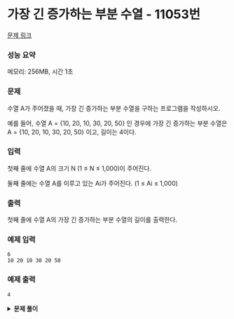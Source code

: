 # 가장 긴 증가하는 부분 수열 - 11053번

[문제 링크](https://www.acmicpc.net/problem/11053)

### 성능 요약

메모리: 256MB, 시간 1초

### 문제

수열 A가 주어졌을 때, 가장 긴 증가하는 부분 수열을 구하는 프로그램을 작성하시오.

예를 들어, 수열 A = {10, 20, 10, 30, 20, 50} 인 경우에 가장 긴 증가하는 부분 수열은 A = {10, 20, 10, 30, 20, 50} 이고, 길이는 4이다.

### 입력

첫째 줄에 수열 A의 크기 N (1 ≤ N ≤ 1,000)이 주어진다.

둘째 줄에는 수열 A를 이루고 있는 Ai가 주어진다. (1 ≤ Ai ≤ 1,000)

### 출력

첫째 줄에 수열 A의 가장 긴 증가하는 부분 수열의 길이를 출력한다.

### 예제 입력

```
6
10 20 10 30 20 50
```

### 예제 출력

```
4
```

<details><summary><b>문제 풀이</b></summary>
<div markdown="1">

### Fail

```js
const [n, ...input] = require("fs")
  .readFileSync("./input2.txt")
  .toString()
  .trim()
  .split(/\s/)
  .map((v) => +v);

function Solution(n, arr) {
  const dp = Array.from(Array(n), () => []);
  dp[0][0] = arr[0];

  for (let i = 1; i < n; i++) {
    const prev = dp[i - 1];
    dp[i] = prev;

    // 마지막 두 번째 수보다 크고, 마지막 수보다 작다면
    if (arr[i] > prev[prev.length - 2] && arr[i] < prev[prev.length - 1]) {
      dp[i] = prev
        .filter((num) => num !== prev[prev.length - 1])
        .concat(arr[i]);
    }

    // 가진 수들보다 크다면
    if (arr[i] > prev[prev.length - 1]) dp[i] = prev.concat(arr[i]);

    console.log(dp);
  }

  console.log(dp[n - 1].length);
}

Solution(n, input);
```

중간에 가장 큰 수가 오게되면 실패하는 첫번째 문제 풀이의 반례를 찾고 고치기 위해 위와 같이 코드를 짰다.

처음에는 현재 수보다 이전 것보다 크다면 dp 배열에 넣어주고, 아니라면 dp 배열은 이전과 같은 방식으로 해서 실패했었다.

이번에는 n만큼 반복을하고 각각 배열을 만들어서 dp[i]에 넣어주는 방식인 2차원 배열을 이용한 풀이에 도전했다. 하지만 이 방식은 처음에 가장 작은수가 오지 않으면 실패한다.

### Solution

가장 긴 증가하는 부분 수열이란 것부터 제대로 이해가 필요했다. 수를 하나씩 뽑아내 수열로 만들었을 때,
오름차순으로 이루어진 수열이며 가장 긴 수열이다.

우선 길이가 n인 dp배열을 생성해주고, 1로 채워준다.

```js
const dp = new Array(n).fill(1);
```

예를 몇가지 수열들과 그 수열의 각 숫자까지의 해당하는 가장 긴 수열을 표로 그려본다면 다음과 같다.

| NUM | 10  | 20  | 10  | 30  | 20  | 50  |
| --- | --- | --- | --- | --- | --- | --- |
| LIS | 1   | 2   | 1   | 3   | 2   | 4   |

| NUM | 1   | 2   | 8   | 2   | 4   | 8   |
| --- | --- | --- | --- | --- | --- | --- |
| LIS | 1   | 2   | 3   | 2   | 3   | 4   |

| NUM | 40  | 1   | 5   | 10  | 90  |
| --- | --- | --- | --- | --- | --- |
| LIS | 1   | 1   | 2   | 3   | 4   |

처음에는 dp 배열에 각 수들이 저장되 나가고 이용되는 방식으로 풀어야 한다고 생각했고, 그래서 가장 긴 수열을 표현할 dp 배열의 인덱스 값이 늘어났다가 줄어드는 것이 이해가 되지 않았다.

이 문제를 풀기 위한 원리를 다음과 같다.

입력받은 수열의 길이만큼 반복문을 돌아주는데, 첫번째는 dp 배열을 1로 채웠고, 비교할 필요가 없으므로 1부터 시작한다.

```js
for (let i = 1; i < n; i++) {
  // ...
}
```

그리고 각 반복문을 돌때마다, 현재값과 `values` 배열을 생성해준다.

```js
for (let i = 1; i < n; i++) {
  const cur = arr[i];
  const values = [1];

  // ...
}
```

이 `values`의 역할이 조금 이해하기 어려울 수 있는데, 해**당 수를 포함한 가장 긴 수열의 길이를 담을 배열이라고 생각하면 될 것 같다**.

그리고 한 번 반복이 될때마다 내부에서 한 번 더 반복하는데, i까지 반복한다. 즉, 그 수 까지만 반복한다. 그리고 현재 수(arr[i])와 비교할 이전 수(arr[j]; prev)를 선언해준다. 결과적으로 **현재 수 전까지의 수들과 크기를 비교해줘야 한다**.

```js
for (let i = 1; i < n; i++) {
  const cur = arr[i];
  const values = [1];

  for (let j = 0; j < i; j++) {
    const prev = arr[j];

    // 현재 수와 이전 수들을 비교해준다.
    if (cur > prev) values.push(dp[j] + 1);
  }
}
```

비교하는 부분이 이해가 잘되지 않을 수 있다.

- 이미 dp배열은 1로 가득 차 있다는 것을 잊지 말자.
- j가 i보다 작다는 것도 기억하자

그리고 현재 수가 비교하는 수 보다 클때만, values 배열에 `dp[j] + 1`이란 수를 넣어줌으로써 해당 수를 포함한 가장 긴 수열을 나타낼 수 있다.

그리고 이 중에서 가장 큰 수를 dp배열의 현재 인덱스에 넣어준다.

```js
for (let i = 1; i < n; i++) {
  //...
  dp[i] = Math.max(...values);
}
```

이렇게 넣어주면 연속된 수였던 인덱스라면 크기 비교를 통해 증가되어 있을 것이다. 그리고 이 값을 가지고와서 values의 각 값을 증가시킨다. 전체 코드는 다음과 같다.

#### 코드

```js
const [n, ...input] = require("fs")
  .readFileSync("./input.txt")
  .toString()
  .trim()
  .split(/\s/)
  .map((v) => +v);

function Solution(n, arr) {
  const dp = new Array(n).fill(1);

  for (let i = 1; i < n; i++) {
    const cur = arr[i];
    const values = [1];

    for (let j = 0; j < i; j++) {
      const prev = arr[j];

      if (cur > prev) values.push(dp[j] + 1);
    }

    dp[i] = Math.max(...values);
  }
  console.log(Math.max(...dp));
}

Solution(n, input);
```

### Solution 2

```js
function Solution(n, arr) {
  const dp = new Array(n).fill(1);

  for (let i = 1; i < n; i++) {
    for (let j = 0; j < i; j++) {
      if (arr[i] > arr[j]) dp[i] = Math.max(dp[i], dp[j] + 1);
    }
  }

  console.log(Math.max(...dp));
}

Solution(n, input);
```

이 코드가 훨씬 간결한 것 같다.

- 입력받은 수열의 각 수들에 대해 반복문을 실행한다.
- 매 반복을 실행할 때마다 현재 수와 이전 수들의 크기를 각각 비교한다.
- 현재 수가 이전 수보다 크다면 현재 수 위치의 dp 인덱스를 업데이트한다.
- 위 조건에 부합하면 현재 위치의 dp인덱스(dp[i])와 이전 dp 인덱스들(dp[j])에 1을 더한 값과 비교해서 큰 값을 현재 dp 인덱스에 저장한다.

나는 이 문제를 이해하는데 굉장히 오래걸렸기 때문에, dp 배열의 업데이트 과정을 기록해보려고 한다.

예제대로 10, 20, 10, 30, 20, 50의 수열이 있을 때, 그 수열의 길이만큼 dp 배열을 생성한다.

```js
const dp = new Array(n).fill(1); // [1, 1, 1, 1, 1, 1]
```

첫번째는 수가 하나라 비교할 필요가 없으니 두번째 부터 반복하면서 현재 수까지 비교를 시작한다.

#### i = 1일 때

| j   | arr[j] | arr[1] | dp[1] |
| --- | ------ | ------ | ----- |
| 0   | 10     | 20     | 2     |

- `arr[0] < arr[1]`이 참, `dp[1]`(1)과 `dp[0] + 1`(2) 중 후자가 더 크므로 `dp[1]`을 2로 업데이트

- 현재 dp: `[1, 2, 1, 1, 1, 1]`

#### i = 2일 때

| j   | arr[j] | arr[2] | dp[2] |
| --- | ------ | ------ | ----- |
| 0   | 10     | 10     | 1     |

- 조건에 부합하지 않으므로 넘어간다.

| j   | arr[j] | arr[2] | dp[2] |
| --- | ------ | ------ | ----- |
| 0   | 10     | 10     | 1     |
| 1   | 20     | 10     | 1     |

- 조건에 부합하지 않으므로 넘어간다.

- 현재 dp: `[1, 2, 1, 1, 1, 1]`

#### i = 3일 때

| j   | arr[j] | arr[3] | dp[3] |
| --- | ------ | ------ | ----- |
| 0   | 10     | 30     | 2     |

- `arr[0] < arr[3]`이 참, `dp[3]`(1)과 `dp[0] + 1`(2) 중 후자가 더 크므로 `dp[3]`을 2로 업데이트

| j   | arr[j] | arr[3] | dp[3] |
| --- | ------ | ------ | ----- |
| 0   | 10     | 30     | 2     |
| 1   | 20     | 30     | 3     |

- `arr[1] < arr[3]`이 참, `dp[3]`(2)과 `dp[1] + 1`(3) 중 후자가 더 크므로 `dp[3]`을 3으로 업데이트

| j   | arr[j] | arr[3] | dp[3] |
| --- | ------ | ------ | ----- |
| 0   | 10     | 30     | 2     |
| 1   | 20     | 30     | 3     |
| 2   | 10     | 30     | 3     |

- `arr[1] < arr[3]`란 조건에 부합하지만, `dp[3]`(3)과 `dp[2] + 1`(2) 중 전자가 더 크므로 `dp[3]`은 3

- 현재 dp: `[1, 2, 1, 3, 1, 1]`

#### i = 4일 때

| j   | arr[j] | arr[4] | dp[4] |
| --- | ------ | ------ | ----- |
| 0   | 10     | 20     | 2     |

- `arr[0] < arr[4]`이 참, `dp[4]`(1)과 `dp[0] + 1`(2) 중 후자가 더 크므로 `dp[4]`를 2로 업데이트

| j   | arr[j] | arr[4] | dp[4] |
| --- | ------ | ------ | ----- |
| 0   | 10     | 20     | 2     |
| 1   | 20     | 20     | 2     |

- 조건에 부합하지 않으므로 넘어간다.

| j   | arr[j] | arr[4] | dp[4] |
| --- | ------ | ------ | ----- |
| 0   | 10     | 20     | 2     |
| 1   | 20     | 20     | 2     |
| 2   | 10     | 20     | 2     |

- `arr[2] < arr[4]`란 조건에 부합하지만, `dp[4]`(2)과 `dp[2] + 1`(2) 같으므로 `dp[4]`는 2

| j   | arr[j] | arr[4] | dp[4] |
| --- | ------ | ------ | ----- |
| 0   | 10     | 20     | 2     |
| 1   | 20     | 20     | 2     |
| 2   | 10     | 20     | 2     |
| 3   | 30     | 20     | 2     |

- 조건에 부합하지 않으므로 넘어간다.

- 현재 dp: `[1, 2, 1, 3, 2, 1]`

#### i = 5일 때

| j   | arr[j] | arr[5] | dp[5] |
| --- | ------ | ------ | ----- |
| 0   | 10     | 50     | 2     |

- `arr[0] < arr[5]`이 참, `dp[5]`(1)과 `dp[0] + 1`(2) 중 후자가 더 크므로 `dp[5]`를 2로 업데이트

| j   | arr[j] | arr[5] | dp[5] |
| --- | ------ | ------ | ----- |
| 0   | 10     | 50     | 2     |
| 1   | 20     | 50     | 3     |

- `arr[1] < arr[5]`이 참, `dp[5]`(2)과 `dp[1] + 1`(3) 중 후자가 더 크므로 `dp[5]`를 3으로 업데이트

| j   | arr[j] | arr[5] | dp[5] |
| --- | ------ | ------ | ----- |
| 0   | 10     | 50     | 2     |
| 1   | 20     | 50     | 3     |
| 2   | 10     | 50     | 3     |

- `arr[2] < arr[5]`란 조건에 부합하지만, `dp[5]`(3)과 `dp[2] + 1`(2) 중 전자가 더 크므로 `dp[5]`는 3

| j   | arr[j] | arr[5] | dp[5] |
| --- | ------ | ------ | ----- |
| 0   | 10     | 50     | 2     |
| 1   | 20     | 50     | 3     |
| 2   | 10     | 50     | 3     |
| 3   | 30     | 50     | 4     |

- `arr[1] < arr[5]`이 참, `dp[5]`(3)과 `dp[3] + 1`(4) 중 후자가 더 크므로 `dp[5]`를 4로 업데이트

| j   | arr[j] | arr[5] | dp[5] |
| --- | ------ | ------ | ----- |
| 0   | 10     | 50     | 2     |
| 1   | 20     | 50     | 3     |
| 2   | 10     | 50     | 3     |
| 3   | 30     | 50     | 4     |
| 4   | 20     | 50     | 4     |

- `arr[4] < arr[5]`란 조건에 부합하지만, `dp[5]`(4)과 `dp[4] + 1`(3) 중 전자가 더 크므로 `dp[5]`는 4

- 현재 dp: `[1, 2, 1, 3, 2, 4]`

반복문을 다 돌아 dp 배열의 업데이트를 마쳤다면 **dp배열 중 가장 큰 수를 출**력한다.

</div>
</details>
